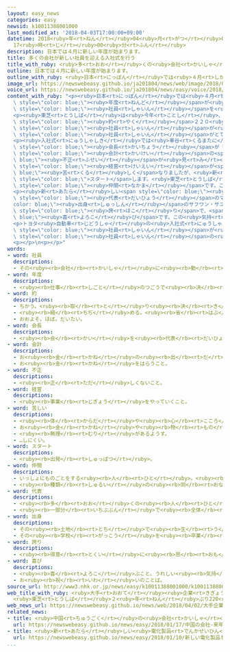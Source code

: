 ```yaml
---
layout: easy_news
categories: easy
newsid: k10011388001000
last_modified_at: '2018-04-03T17:00:00+09:00'
datetime: 2018<ruby>年<rt>ねん</rt></ruby>04<ruby>月<rt>がつ</rt></ruby>03<ruby>日<rt>にち</rt></ruby>
  17<ruby>時<rt>じ</rt></ruby>00<ruby>分<rt>ふん</rt></ruby>
description: 日本では４月に新しい年度が始まります。
title: 多くの会社が新しい社員を迎える入社式を行う
title_with_ruby: <ruby>多<rt>おお</rt></ruby>くの<ruby>会社<rt>かいしゃ</rt></ruby>が<ruby>新<rt>あたら</rt></ruby>しい<ruby>社員<rt>しゃいん</rt></ruby>を<ruby>迎<rt>むか</rt></ruby>える<ruby>入社式<rt>にゅうしゃしき</rt></ruby>を<ruby>行<rt>おこな</rt></ruby>う
outline: 日本では４月に新しい年度が始まります。
outline_with_ruby: <ruby>日本<rt>にっぽん</rt></ruby>では<ruby>４月<rt>しがつ</rt></ruby>に<ruby>新<rt>あたら</rt></ruby>しい<ruby>年度<rt>ねんど</rt></ruby>が<ruby>始<rt>はじ</rt></ruby>まります。
image_url: https://newswebeasy.github.io/ja201804/news/web/image/2018/04/02/K10011388001_1804021150_1804021156_01_02.jpg
voice_url: https://newswebeasy.github.io/ja201804/news/easy/voice/2018/04/03/k10011388001000.mp4
content_with_ruby: "<p><ruby>日本<rt>にっぽん</rt></ruby>では<ruby>４月<rt>しがつ</rt></ruby>に<ruby>新<rt>あたら</rt></ruby>しい<span\
  \ style=\"color: blue;\"><ruby>年度<rt>ねんど</rt></ruby></span>が<ruby>始<rt>はじ</rt></ruby>まります。４<ruby>月<rt>がつ</rt></ruby><ruby>２日<rt>ふつか</rt></ruby>、<ruby>多<rt>おお</rt></ruby>くの<ruby>会社<rt>かいしゃ</rt></ruby>が<ruby>新<rt>あたら</rt></ruby>しい<span\
  \ style=\"color: blue;\"><ruby>社員<rt>しゃいん</rt></ruby></span>を<ruby>迎<rt>むか</rt></ruby>える<ruby>入社式<rt>にゅうしゃしき</rt></ruby>を<ruby>行<rt>おこな</rt></ruby>いました。</p>\n\
  <p><ruby>東芝<rt>とうしば</rt></ruby>は<ruby>今年<rt>ことし</rt></ruby>、<ruby>新<rt>あたら</rt></ruby>しく<span\
  \ style=\"color: blue;\"><ruby>約<rt>やく</rt></ruby></span>２２０<ruby>人<rt>にん</rt></ruby>の<span\
  \ style=\"color: blue;\"><ruby>社員<rt>しゃいん</rt></ruby></span>が<ruby>入<rt>はい</rt></ruby>りました。<ruby>去年<rt>きょねん</rt></ruby>は、<ruby>新<rt>あたら</rt></ruby>しい<span\
  \ style=\"color: blue;\"><ruby>社員<rt>しゃいん</rt></ruby></span>がとても<ruby>少<rt>すく</rt></ruby>なかったため、<ruby>入社式<rt>にゅうしゃしき</rt></ruby>を<ruby>行<rt>おこな</rt></ruby>いませんでした。</p>\n\
  <p><ruby>入社式<rt>にゅうしゃしき</rt></ruby>では<ruby>車谷<rt>くるまたに</rt></ruby><ruby>暢昭<rt>のぶあき</rt></ruby><span\
  \ style=\"color: blue;\"><ruby>会長<rt>かいちょう</rt></ruby></span>が「３<ruby>年<rt>ねん</rt></ruby><ruby>前<rt>まえ</rt></ruby>に<span\
  \ style=\"color: blue;\"><ruby>会計<rt>かいけい</rt></ruby></span>の<span style=\"color:\
  \ blue;\"><ruby>不正<rt>ふせい</rt></ruby></span>が<ruby>見<rt>み</rt></ruby>つかってから<span\
  \ style=\"color: blue;\"><ruby>経営<rt>けいえい</rt></ruby></span>が<span style=\"color:\
  \ blue;\"><ruby>苦<rt>くる</rt></ruby>しく</span>なりましたが、<ruby>新<rt>あたら</rt></ruby>しく<span\
  \ style=\"color: blue;\">スタート</span>します。<ruby>東芝<rt>とうしば</rt></ruby>を<ruby>選<rt>えら</rt></ruby>んだ<ruby>皆<rt>みな</rt></ruby>さんは<span\
  \ style=\"color: blue;\"><ruby>仲間<rt>なかま</rt></ruby></span>です。これから<ruby>一緒<rt>いっしょ</rt></ruby>に<ruby>頑張<rt>がんば</rt></ruby>りましょう」と<ruby>話<rt>はな</rt></ruby>しました。</p>\n\
  <p><ruby>新<rt>あたら</rt></ruby>しい<span style=\"color: blue;\"><ruby>社員<rt>しゃいん</rt></ruby></span>の<span\
  \ style=\"color: blue;\"><ruby>代表<rt>だいひょう</rt></ruby></span>のマレーシア<span style=\"\
  color: blue;\"><ruby>出身<rt>しゅっしん</rt></ruby></span>のサフワン・サユティさんは「<ruby>東芝<rt>とうしば</rt></ruby>で<ruby>働<rt>はたら</rt></ruby>くことは<ruby>大<rt>おお</rt></ruby>きな<span\
  \ style=\"color: blue;\"><ruby>誇<rt>ほこ</rt></ruby>り</span>で、<span style=\"color:\
  \ blue;\"><ruby>喜<rt>よろこ</rt></ruby>び</span>です。この<ruby>気持<rt>きも</rt></ruby>ちを<ruby>忘<rt>わす</rt></ruby>れないようにして、<ruby>社会<rt>しゃかい</rt></ruby>のために<ruby>頑張<rt>がんば</rt></ruby>ります」と<ruby>話<rt>はな</rt></ruby>しました。</p>\n\
  <p>トヨタ<ruby>自動車<rt>じどうしゃ</rt></ruby>の<ruby>入社式<rt>にゅうしゃしき</rt></ruby>には１８００<ruby>人<rt>にん</rt></ruby><ruby>以上<rt>いじょう</rt></ruby>の<ruby>新<rt>あたら</rt></ruby>しい<span\
  \ style=\"color: blue;\"><ruby>社員<rt>しゃいん</rt></ruby></span>が<ruby>出席<rt>しゅっせき</rt></ruby>しました。<ruby>新<rt>あたら</rt></ruby>しい<span\
  \ style=\"color: blue;\"><ruby>社員<rt>しゃいん</rt></ruby></span>の<ruby>恒川<rt>つねかわ</rt></ruby><ruby>弘貴<rt>ひろき</rt></ruby>さんは「<ruby>私<rt>わたし</rt></ruby>は<ruby>学生<rt>がくせい</rt></ruby>のとき、<ruby>電気<rt>でんき</rt></ruby><ruby>自動車<rt>じどうしゃ</rt></ruby>をつくっていました。これからは、<ruby>今<rt>いま</rt></ruby>までにない<ruby>新<rt>あたら</rt></ruby>しい<ruby>時代<rt>じだい</rt></ruby>の<ruby>車<rt>くるま</rt></ruby>をつくりたいです」と<ruby>話<rt>はな</rt></ruby>しました。</p>\n\
  <p></p>\n<p></p>"
words:
- word: 社員
  descriptions:
  - その<ruby><rb>会社</rb><rt>かいしゃ</rt></ruby>に<ruby><rb>勤</rb><rt>つと</rt></ruby>めている<ruby><rb>人</rb><rt>ひと</rt></ruby>。<ruby><rb>会社員</rb><rt>かいしゃいん</rt></ruby>。
- word: 年度
  descriptions:
  - <ruby><rb>仕事</rb><rt>しごと</rt></ruby>のつごうで<ruby><rb>決</rb><rt>き</rt></ruby>めた<ruby><rb>１年</rb><rt>いちねん</rt></ruby>の<ruby><rb>期間</rb><rt>きかん</rt></ruby>。ふつう<ruby><rb>４月</rb><rt>しがつ</rt></ruby><ruby><rb>１日</rb><rt>ついたち</rt></ruby>に<ruby><rb>始</rb><rt>はじ</rt></ruby>まり、<ruby><rb>翌年</rb><rt>よくねん</rt></ruby>の<ruby><rb>３月３１日</rb><rt>さんがつさんじゅういちにち</rt></ruby>に<ruby><rb>終</rb><rt>お</rt></ruby>わる。
- word: 約
  descriptions:
  - ちかう。<ruby><rb>取</rb><rt>と</rt></ruby>り<ruby><rb>決</rb><rt>き</rt></ruby>める。
  - <ruby><rb>縮</rb><rt>ちぢ</rt></ruby>める。<ruby><rb>省</rb><rt>はぶ</rt></ruby>く。<ruby><rb>簡単</rb><rt>かんたん</rt></ruby>にする。
  - おおよそ。ほぼ。だいたい。
- word: 会長
  descriptions:
  - <ruby><rb>会</rb><rt>かい</rt></ruby>を<ruby><rb>代表</rb><rt>だいひょう</rt></ruby>する<ruby><rb>人</rb><rt>ひと</rt></ruby>。
- word: 会計
  descriptions:
  - お<ruby><rb>金</rb><rt>かね</rt></ruby>の<ruby><rb>出</rb><rt>だ</rt></ruby>し<ruby><rb>入</rb><rt>い</rt></ruby>れや<ruby><rb>計算</rb><rt>けいさん</rt></ruby>をすること。また、その<ruby><rb>人</rb><rt>ひと</rt></ruby>。
  - お<ruby><rb>金</rb><rt>かね</rt></ruby>をはらうこと。
- word: 不正
  descriptions:
  - <ruby><rb>正</rb><rt>ただ</rt></ruby>しくないこと。
- word: 経営
  descriptions:
  - <ruby><rb>事業</rb><rt>じぎょう</rt></ruby>をやっていくこと。
- word: 苦しい
  descriptions:
  - <ruby><rb>体</rb><rt>からだ</rt></ruby>や<ruby><rb>心</rb><rt>こころ</rt></ruby>がつらくて、がまんできない。
  - お<ruby><rb>金</rb><rt>かね</rt></ruby>や<ruby><rb>物</rb><rt>もの</rt></ruby>が<ruby><rb>足</rb><rt>た</rt></ruby>りなくて<ruby><rb>困</rb><rt>こま</rt></ruby>るようす。
  - <ruby><rb>無理</rb><rt>むり</rt></ruby>があるようす。
  - …しにくい。
- word: スタート
  descriptions:
  - <ruby><rb>出発</rb><rt>しゅっぱつ</rt></ruby>。
- word: 仲間
  descriptions:
  - いっしょにものごとをする<ruby><rb>人</rb><rt>ひと</rt></ruby>。<ruby><rb>友達</rb><rt>ともだち</rt></ruby>。グループ。
  - <ruby><rb>種類</rb><rt>しゅるい</rt></ruby>の<ruby><rb>同</rb><rt>おな</rt></ruby>じもの。
- word: 代表
  descriptions:
  - <ruby><rb>多</rb><rt>おお</rt></ruby>くの<ruby><rb>人</rb><rt>ひと</rt></ruby>に<ruby><rb>代</rb><rt>か</rt></ruby>わって<ruby><rb>何</rb><rt>なに</rt></ruby>かをすること。また、その<ruby><rb>人</rb><rt>ひと</rt></ruby>。
  - <ruby><rb>一部分</rb><rt>いちぶぶん</rt></ruby>で<ruby><rb>全体</rb><rt>ぜんたい</rt></ruby>の<ruby><rb>特色</rb><rt>とくしょく</rt></ruby>を<ruby><rb>表</rb><rt>あらわ</rt></ruby>すこと。また、そのもの。
- word: 出身
  descriptions:
  - その<ruby><rb>土地</rb><rt>とち</rt></ruby>で<ruby><rb>生</rb><rt>う</rt></ruby>まれたこと。
  - その<ruby><rb>学校</rb><rt>がっこう</rt></ruby>を<ruby><rb>卒業</rb><rt>そつぎょう</rt></ruby>したこと。
- word: 誇り
  descriptions:
  - <ruby><rb>得意</rb><rt>とくい</rt></ruby>に<ruby><rb>思</rb><rt>おも</rt></ruby>うこと。じまん。<ruby><rb>名誉</rb><rt>めいよ</rt></ruby>。
- word: 喜び
  descriptions:
  - <ruby><rb>喜</rb><rt>よろこ</rt></ruby>ぶこと。うれしい<ruby><rb>気持</rb><rt>きも</rt></ruby>ち。
  - お<ruby><rb>祝</rb><rt>いわ</rt></ruby>いのことば。
source_url: http://www3.nhk.or.jp/news/easy/k10011388001000/k10011388001000.html
web_title_with_ruby: <ruby>大手<rt>おおて</rt></ruby><ruby>企業<rt>きぎょう</rt></ruby>も<ruby>入社式<rt>にゅうしゃしき</rt></ruby>
  <ruby>東芝<rt>とうしば</rt></ruby>２<ruby>年<rt>ねん</rt></ruby>ぶり220<ruby>人<rt>にん</rt></ruby>が<ruby>会社<rt>かいしゃ</rt></ruby><ruby>立<rt>た</rt></ruby>て<ruby>直<rt>なお</rt></ruby>しの<ruby>一員<rt>いちいん</rt></ruby>に
web_news_url: https://newswebeasy.github.io/news/web/2018/04/02/大手企業も入社式-東芝2年ぶり220人が会社立て直しの一員に
related_news:
- title: <ruby>中国<rt>ちゅうごく</rt></ruby>の<ruby>会社<rt>かいしゃ</rt></ruby>　<ruby>来年<rt>らいねん</rt></ruby>アメリカで<ruby>車<rt>くるま</rt></ruby>を<ruby>売<rt>う</rt></ruby>り<ruby>始<rt>はじ</rt></ruby>める<ruby>計画<rt>けいかく</rt></ruby>を<ruby>発表<rt>はっぴょう</rt></ruby>
  url: https://newswebeasy.github.io/news/easy/2018/01/17/中国の会社-来年アメリカで車を売り始める計画を発表
- title: <ruby>新<rt>あたら</rt></ruby>しい<ruby>電化製品<rt>でんかせいひん</rt></ruby>を<ruby>紹介<rt>しょうかい</rt></ruby>するイベントがアメリカで<ruby>始<rt>はじ</rt></ruby>まる
  url: https://newswebeasy.github.io/news/easy/2018/01/10/新しい電化製品を紹介するイベントがアメリカで始まる
...
```

